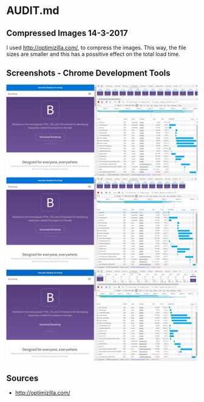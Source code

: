 # AUDIT.md

## Compressed Images 14-3-2017
I used http://optimizilla.com/, to compress the images. This way, the file sizes are smaller and this has a possitive effect on the total load time.


## Screenshots - Chrome Development Tools
![Screenshot before images](./screenshots/loadingSpeed-Font.JPG "basic")
![Screenshot after images](./screenshots/loadingSpeed-Images.JPG "basic")
![Screenshot after images](./screenshots/loadingSpeed-Images2.JPG "basic")


## Sources
- http://optimizilla.com/
